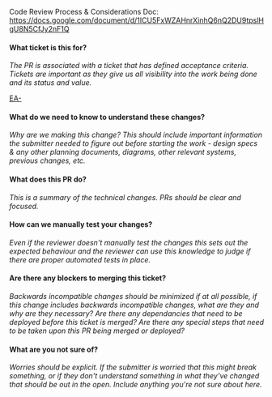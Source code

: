 Code Review Process & Considerations Doc: https://docs.google.com/document/d/1ICU5FxWZAHnrXinhQ6nQ2DU9tpslHgU8N5CfJy2nF1Q

#### What ticket is this for?
*The PR is associated with a ticket that has defined acceptance criteria. Tickets are important as they give us all visibility into the work being done and its status and value.*

[EA-](https://eventmobi.atlassian.net/browse/EA-)

#### What do we need to know to understand these changes?
*Why are we making this change? This should include important information the submitter needed to figure out before starting the work - design specs & any other planning documents, diagrams, other relevant systems, previous changes, etc.*

#### What does this PR do?
*This is a summary of the technical changes. PRs should be clear and focused.*

#### How can we manually test your changes?
*Even if the reviewer doesn't manually test the changes this sets out the expected behaviour and the reviewer can use this knowledge to judge if there are proper automated tests in place.*

#### Are there any blockers to merging this ticket?
*Backwards incompatible changes should be minimized if at all possible, if this change includes backwards incompatible changes, what are they and why are they necessary? Are there any dependancies that need to be deployed before this ticket is merged? Are there any special steps that need to be taken upon this PR being merged or deployed?*

#### What are you not sure of?
*Worries should be explicit. If the submitter is worried that this might break something, or if they don't understand something in what they've changed that should be out in the open. Include anything you're not sure about here.*
